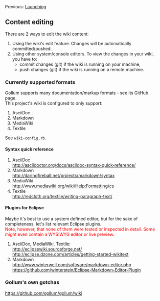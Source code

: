 <!-- --- title: Usage -->

<!-- SIMPLE HORIZONTAL NAVIGATOR -->
<div class="horizontal-navigator">
	<span>
		Previous: <a href="./02-Launching">Launching</a>
	</span>
</div>

## Content editing

There are 2 ways to edit the wiki content:

1. Using the wiki's edit feature. Changes will be automatically committed/pushed.
2. Using other system/console editors. To view the changes in your wiki, you have to:
	* commit changes (git) if the wiki is running on your machine,
	* push changes (git) if the wiki is running on a remote machine.

### Currently supported formats

Gollum supports many documentation/markup formats - see its GitHub page.  
This project's wiki is configured to only support:

1. AsciiDoc
2. Markdown
3. MediaWiki
4. Textile

See `wiki-config.rb`.

#### Syntax quick reference

1. AsciiDoc  
	<http://asciidoctor.org/docs/asciidoc-syntax-quick-reference/>
2. Markdown  
	<http://daringfireball.net/projects/markdown/syntax>
3. MediaWiki  
	<http://www.mediawiki.org/wiki/Help:Formatting/cs>
4. Textile  
	<http://redcloth.org/textile/writing-paragraph-text/>

#### Plugins for Eclipse

Maybe it's best to use a system defined editor, but for the sake of completeness, let's list relevant Eclipse plugins.  
<font color="red">Note, however, that none of them were tested or inspected in detail. Some might even contain a WYSIWYG editor or live preview</font>.

1. AsciiDoc, MediaWiki, Textile:  
	<http://eclipsewiki.sourceforge.net/>  
	<http://eclipse.dzone.com/articles/getting-started-wikitext>  
2. Markdown  
	<http://www.winterwell.com/software/markdown-editor.php>  
	<https://github.com/winterstein/Eclipse-Markdown-Editor-Plugin>

### Gollum's own gotchas

<https://github.com/gollum/gollum/wiki>
